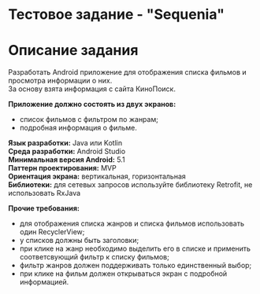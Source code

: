 Тестовое задание - "Sequenia"
============================

Описание задания
================
Разработать Android приложение для отображения списка фильмов и просмотра информации о них.  
За основу взята информация с сайта КиноПоиск.  

**Приложение должно состоять из двух экранов:**  
* список фильмов с фильтром по жанрам;
* подробная информация о фильме.  

**Язык разработки:** Java или Kotlin  
**Среда разработки:** Android Studio  
**Минимальная версия Android:** 5.1  
**Паттерн проектирования:** MVP  
**Ориентация экрана:** вертикальная, горизонтальная  
**Библиотеки:** для сетевых запросов используйте библиотеку Retrofit, не использовать RxJava  
  

**Прочие требования:**
* для отображения списка жанров и списка фильмов использовать один RecyclerView;
* у списков должны быть заголовки;
* при клике на жанр необходимо выделить его в списке и применить соответсвующий фильтр к списку фильмов;
* фильтр жанров должен поддерживать только единственный выбор;
* при клике на фильм должен открываться экран с подробной информацией.


